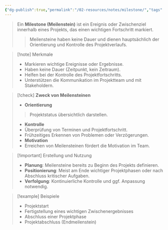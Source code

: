 ```yaml
---
{"dg-publish":true,"permalink":"/02-resources/notes/milestone/","tags":["ausbildung/gfn/ap1/vorbereitung","projektmanagement"],"noteIcon":"","updated":"2025-10-29T12:59:08.289+01:00"}
---
```


>Ein **Milestone (Meilenstein)** ist ein Ereignis oder Zwischenziel innerhalb eines Projekts, das einen wichtigen Fortschritt markiert. 
>>Meilensteine haben keine Dauer und dienen hauptsächlich der Orientierung und Kontrolle des Projektverlaufs.

<style> .container {font-family: sans-serif; text-align: center;} .button-wrapper button {z-index: 1;height: 40px; width: 100px; margin: 10px;padding: 5px;} .excalidraw .App-menu_top .buttonList { display: flex;} .excalidraw-wrapper { height: 800px; margin: 50px; position: relative;} :root[dir="ltr"] .excalidraw .layer-ui__wrapper .zen-mode-transition.App-menu_bottom--transition-left {transform: none;} </style><script src="https://cdn.jsdelivr.net/npm/react@17/umd/react.production.min.js"></script><script src="https://cdn.jsdelivr.net/npm/react-dom@17/umd/react-dom.production.min.js"></script><script type="text/javascript" src="https://cdn.jsdelivr.net/npm/@excalidraw/excalidraw@0/dist/excalidraw.production.min.js"></script><div id="Milestone_2025-03-12_1046.27.excalidraw.md1"></div><script>(function(){const InitialData={"type":"excalidraw","version":2,"source":"https://github.com/zsviczian/obsidian-excalidraw-plugin/releases/tag/2.8.3","elements":[{"id":"Xr9dGf68_qeaJLoLoiwRc","type":"ellipse","x":-253,"y":-255.4375,"width":917,"height":273,"angle":0,"strokeColor":"#1e1e1e","backgroundColor":"transparent","fillStyle":"solid","strokeWidth":2,"strokeStyle":"solid","roughness":1,"opacity":100,"groupIds":[],"frameId":null,"index":"a1","roundness":{"type":2},"seed":1914147960,"version":242,"versionNonce":1977669752,"isDeleted":false,"boundElements":[{"type":"text","id":"ReEbw0qG"}],"updated":1741773089422,"link":null,"locked":false},{"id":"ReEbw0qG","type":"text","x":118.92756530106558,"y":-141.45757563196375,"width":172.7279510498047,"height":45,"angle":0,"strokeColor":"#1e1e1e","backgroundColor":"transparent","fillStyle":"solid","strokeWidth":2,"strokeStyle":"solid","roughness":1,"opacity":100,"groupIds":[],"frameId":null,"index":"a2","roundness":null,"seed":1114380920,"version":155,"versionNonce":1695515400,"isDeleted":false,"boundElements":null,"updated":1741773096358,"link":null,"locked":false,"text":"Big Stone","rawText":"Big Stone","fontSize":36,"fontFamily":5,"textAlign":"center","verticalAlign":"middle","containerId":"Xr9dGf68_qeaJLoLoiwRc","originalText":"Big Stone","autoResize":true,"lineHeight":1.25},{"id":"54ScjPY68mlHaO2wzoUss","type":"image","x":327,"y":-535.4375,"width":322,"height":322,"angle":5.97513252615581,"strokeColor":"transparent","backgroundColor":"transparent","fillStyle":"solid","strokeWidth":2,"strokeStyle":"solid","roughness":1,"opacity":100,"groupIds":[],"frameId":null,"index":"a3","roundness":null,"seed":94389112,"version":165,"versionNonce":209350776,"isDeleted":false,"boundElements":null,"updated":1741773058609,"link":null,"locked":false,"status":"pending","fileId":"50d97652f28951239ad0d575db469d96221349ae","scale":[1,1],"crop":null},{"id":"eIS7YSp2khVsGoJM9XUaL","type":"ellipse","x":-366.00000000000006,"y":175.5625,"width":366.00000000000006,"height":255,"angle":0,"strokeColor":"#1e1e1e","backgroundColor":"transparent","fillStyle":"solid","strokeWidth":2,"strokeStyle":"solid","roughness":1,"opacity":100,"groupIds":[],"frameId":null,"index":"a4","roundness":{"type":2},"seed":8565368,"version":91,"versionNonce":2125223288,"isDeleted":false,"boundElements":[{"type":"text","id":"Mn7psMqk"}],"updated":1741773138225,"link":null,"locked":false},{"id":"Mn7psMqk","type":"text","x":-270.25451434581015,"y":280.4063853987152,"width":174.70794677734375,"height":45,"angle":0,"strokeColor":"#1e1e1e","backgroundColor":"transparent","fillStyle":"solid","strokeWidth":2,"strokeStyle":"solid","roughness":1,"opacity":100,"groupIds":[],"frameId":null,"index":"a4G","roundness":null,"seed":784359688,"version":52,"versionNonce":175302264,"isDeleted":false,"boundElements":null,"updated":1741773138225,"link":null,"locked":false,"text":"Mid Stone","rawText":"Mid Stone","fontSize":36,"fontFamily":5,"textAlign":"center","verticalAlign":"middle","containerId":"eIS7YSp2khVsGoJM9XUaL","originalText":"Mid Stone","autoResize":true,"lineHeight":1.25},{"id":"GU01kFNIccrULgKihgGwf","type":"ellipse","x":240.5,"y":94.0625,"width":195,"height":141,"angle":0,"strokeColor":"#1e1e1e","backgroundColor":"transparent","fillStyle":"solid","strokeWidth":2,"strokeStyle":"solid","roughness":1,"opacity":100,"groupIds":[],"frameId":null,"index":"a5","roundness":{"type":2},"seed":1367387000,"version":89,"versionNonce":1363568504,"isDeleted":false,"boundElements":[{"type":"text","id":"4vtBIR3t"}],"updated":1741773172170,"link":null,"locked":false},{"id":"4vtBIR3t","type":"text","x":286.9731044593116,"y":119.7114719263484,"width":102.16796875,"height":90,"angle":0,"strokeColor":"#1e1e1e","backgroundColor":"transparent","fillStyle":"solid","strokeWidth":2,"strokeStyle":"solid","roughness":1,"opacity":100,"groupIds":[],"frameId":null,"index":"a5V","roundness":null,"seed":231124344,"version":78,"versionNonce":1677375608,"isDeleted":false,"boundElements":null,"updated":1741773172170,"link":null,"locked":false,"text":"lil\nStone","rawText":"lil Stone","fontSize":36,"fontFamily":5,"textAlign":"center","verticalAlign":"middle","containerId":"GU01kFNIccrULgKihgGwf","originalText":"lil Stone","autoResize":true,"lineHeight":1.25},{"id":"2W7bZj65B_tdgmH6wII0w","type":"ellipse","x":522.5,"y":154.0625,"width":195,"height":141,"angle":0,"strokeColor":"#1e1e1e","backgroundColor":"transparent","fillStyle":"solid","strokeWidth":2,"strokeStyle":"solid","roughness":1,"opacity":100,"groupIds":[],"frameId":null,"index":"a6","roundness":{"type":2},"seed":1090435960,"version":65,"versionNonce":480002424,"isDeleted":false,"boundElements":[{"type":"text","id":"REiZQuIr"}],"updated":1741773175546,"link":null,"locked":false},{"id":"REiZQuIr","type":"text","x":568.9731044593116,"y":179.7114719263484,"width":102.16796875,"height":90,"angle":0,"strokeColor":"#1e1e1e","backgroundColor":"transparent","fillStyle":"solid","strokeWidth":2,"strokeStyle":"solid","roughness":1,"opacity":100,"groupIds":[],"frameId":null,"index":"a6V","roundness":null,"seed":527421448,"version":46,"versionNonce":998593144,"isDeleted":false,"boundElements":null,"updated":1741773175546,"link":null,"locked":false,"text":"lil\nStone","rawText":"lil Stone","fontSize":36,"fontFamily":5,"textAlign":"center","verticalAlign":"middle","containerId":"2W7bZj65B_tdgmH6wII0w","originalText":"lil Stone","autoResize":true,"lineHeight":1.25},{"id":"NDF2wP2S80JE-8pz7ln01","type":"ellipse","x":39.5,"y":187.0625,"width":195,"height":141,"angle":0,"strokeColor":"#1e1e1e","backgroundColor":"transparent","fillStyle":"solid","strokeWidth":2,"strokeStyle":"solid","roughness":1,"opacity":100,"groupIds":[],"frameId":null,"index":"a8","roundness":{"type":2},"seed":1586091016,"version":76,"versionNonce":1265703544,"isDeleted":false,"boundElements":[{"type":"text","id":"8tDXPAck"}],"updated":1741773173163,"link":null,"locked":false},{"id":"8tDXPAck","type":"text","x":85.97310445931161,"y":212.7114719263484,"width":102.16796875,"height":90,"angle":0,"strokeColor":"#1e1e1e","backgroundColor":"transparent","fillStyle":"solid","strokeWidth":2,"strokeStyle":"solid","roughness":1,"opacity":100,"groupIds":[],"frameId":null,"index":"a9","roundness":null,"seed":1833046792,"version":66,"versionNonce":1280772984,"isDeleted":false,"boundElements":[],"updated":1741773173163,"link":null,"locked":false,"text":"lil\nStone","rawText":"lil Stone","fontSize":36,"fontFamily":5,"textAlign":"center","verticalAlign":"middle","containerId":"NDF2wP2S80JE-8pz7ln01","originalText":"lil Stone","autoResize":true,"lineHeight":1.25},{"id":"RTHpAiexellp01LxV383c","type":"image","x":-597,"y":7.5625,"width":322,"height":322,"angle":3.1594478987293453,"strokeColor":"transparent","backgroundColor":"transparent","fillStyle":"solid","strokeWidth":2,"strokeStyle":"solid","roughness":1,"opacity":100,"groupIds":[],"frameId":null,"index":"aC","roundness":null,"seed":1813505144,"version":303,"versionNonce":497790584,"isDeleted":false,"boundElements":[],"updated":1741773161336,"link":null,"locked":false,"status":"pending","fileId":"50d97652f28951239ad0d575db469d96221349ae","scale":[1,-1],"crop":null},{"id":"7sZh6Bg3gd4fx05VNOTLi","type":"ellipse","x":-402.5,"y":534.0625,"width":195,"height":141,"angle":0,"strokeColor":"#1e1e1e","backgroundColor":"transparent","fillStyle":"solid","strokeWidth":2,"strokeStyle":"solid","roughness":1,"opacity":100,"groupIds":[],"frameId":null,"index":"aD","roundness":{"type":2},"seed":1149547128,"version":62,"versionNonce":1214542968,"isDeleted":false,"boundElements":[{"type":"text","id":"aUixVlaV"}],"updated":1741773166681,"link":null,"locked":false},{"id":"aUixVlaV","type":"text","x":-356.0268955406884,"y":559.7114719263484,"width":102.16796875,"height":90,"angle":0,"strokeColor":"#1e1e1e","backgroundColor":"transparent","fillStyle":"solid","strokeWidth":2,"strokeStyle":"solid","roughness":1,"opacity":100,"groupIds":[],"frameId":null,"index":"aE","roundness":null,"seed":255304568,"version":52,"versionNonce":900017928,"isDeleted":false,"boundElements":[],"updated":1741773166681,"link":null,"locked":false,"text":"lil\nStone","rawText":"lil Stone","fontSize":36,"fontFamily":5,"textAlign":"center","verticalAlign":"middle","containerId":"7sZh6Bg3gd4fx05VNOTLi","originalText":"lil Stone","autoResize":true,"lineHeight":1.25},{"id":"9AtZKzLExQWeEJQO0umXv","type":"ellipse","x":-167.5,"y":521.0625,"width":195,"height":141,"angle":0,"strokeColor":"#1e1e1e","backgroundColor":"transparent","fillStyle":"solid","strokeWidth":2,"strokeStyle":"solid","roughness":1,"opacity":100,"groupIds":[],"frameId":null,"index":"aH","roundness":{"type":2},"seed":845072904,"version":76,"versionNonce":1590471176,"isDeleted":false,"boundElements":[{"type":"text","id":"P1Mf0Jw4"}],"updated":1741773170290,"link":null,"locked":false},{"id":"P1Mf0Jw4","type":"text","x":-121.02689554068839,"y":546.7114719263484,"width":102.16796875,"height":90,"angle":0,"strokeColor":"#1e1e1e","backgroundColor":"transparent","fillStyle":"solid","strokeWidth":2,"strokeStyle":"solid","roughness":1,"opacity":100,"groupIds":[],"frameId":null,"index":"aI","roundness":null,"seed":654854408,"version":66,"versionNonce":1253714184,"isDeleted":false,"boundElements":[],"updated":1741773170290,"link":null,"locked":false,"text":"lil\nStone","rawText":"lil Stone","fontSize":36,"fontFamily":5,"textAlign":"center","verticalAlign":"middle","containerId":"9AtZKzLExQWeEJQO0umXv","originalText":"lil Stone","autoResize":true,"lineHeight":1.25},{"id":"b9D1YGZV","type":"text","x":-185.10053790538046,"y":193.4063853987152,"width":14.399993896484375,"height":45,"angle":0,"strokeColor":"#1e1e1e","backgroundColor":"transparent","fillStyle":"solid","strokeWidth":2,"strokeStyle":"solid","roughness":1,"opacity":100,"groupIds":[],"frameId":null,"index":"aJ","roundness":null,"seed":1377473288,"version":8,"versionNonce":1220029816,"isDeleted":true,"boundElements":null,"updated":1741773169170,"link":null,"locked":false,"text":"","rawText":"","fontSize":36,"fontFamily":5,"textAlign":"center","verticalAlign":"middle","containerId":"eIS7YSp2khVsGoJM9XUaL","originalText":"","autoResize":true,"lineHeight":1.25},{"id":"2x6qcnmf","type":"text","x":758,"y":181.5625,"width":14.399993896484375,"height":45,"angle":0,"strokeColor":"#1e1e1e","backgroundColor":"transparent","fillStyle":"solid","strokeWidth":2,"strokeStyle":"solid","roughness":1,"opacity":100,"groupIds":[],"frameId":null,"index":"aK","roundness":null,"seed":1484657672,"version":6,"versionNonce":1615169032,"isDeleted":true,"boundElements":null,"updated":1741773169170,"link":null,"locked":false,"text":"","rawText":"","fontSize":36,"fontFamily":5,"textAlign":"left","verticalAlign":"top","containerId":null,"originalText":"","autoResize":true,"lineHeight":1.25}],"appState":{"theme":"dark","viewBackgroundColor":"#ffffff","currentItemStrokeColor":"#1e1e1e","currentItemBackgroundColor":"transparent","currentItemFillStyle":"solid","currentItemStrokeWidth":2,"currentItemStrokeStyle":"solid","currentItemRoughness":1,"currentItemOpacity":100,"currentItemFontFamily":5,"currentItemFontSize":36,"currentItemTextAlign":"left","currentItemStartArrowhead":null,"currentItemEndArrowhead":"arrow","currentItemArrowType":"round","scrollX":1371.5,"scrollY":556.5625,"zoom":{"value":1},"currentItemRoundness":"round","gridSize":20,"gridStep":5,"gridModeEnabled":false,"gridColor":{"Bold":"rgba(217, 217, 217, 0.5)","Regular":"rgba(230, 230, 230, 0.5)"},"currentStrokeOptions":null,"frameRendering":{"enabled":true,"clip":true,"name":true,"outline":true},"objectsSnapModeEnabled":false,"activeTool":{"type":"selection","customType":null,"locked":false,"lastActiveTool":null}},"files":{}};InitialData.scrollToContent=true;App=()=>{const e=React.useRef(null),t=React.useRef(null),[n,i]=React.useState({width:void 0,height:void 0});return React.useEffect(()=>{i({width:t.current.getBoundingClientRect().width,height:t.current.getBoundingClientRect().height});const e=()=>{i({width:t.current.getBoundingClientRect().width,height:t.current.getBoundingClientRect().height})};return window.addEventListener("resize",e),()=>window.removeEventListener("resize",e)},[t]),React.createElement(React.Fragment,null,React.createElement("div",{className:"excalidraw-wrapper",ref:t},React.createElement(ExcalidrawLib.Excalidraw,{ref:e,width:n.width,height:n.height,initialData:InitialData,viewModeEnabled:!0,zenModeEnabled:!0,gridModeEnabled:!1})))},excalidrawWrapper=document.getElementById("Milestone_2025-03-12_1046.27.excalidraw.md1");ReactDOM.render(React.createElement(App),excalidrawWrapper);})();</script>

> [!note] Merkmale
> 
> - Markieren wichtige Ereignisse oder Ergebnisse.
> - Haben keine Dauer (Zeitpunkt, kein Zeitraum).
> - Helfen bei der Kontrolle des Projektfortschritts.
> - Unterstützen die Kommunikation im Projektteam und mit Stakeholdern.

> [!check] **Zweck von Meilensteinen**
> 
> - **Orientierung**
> 
> > Projektstatus übersichtlich darstellen.
> 
> - **Kontrolle**
> - Überprüfung von Terminen und Projektfortschritt.
> - Frühzeitiges Erkennen von Problemen oder Verzögerungen.
> - **Motivation**
> - Erreichen von Meilensteinen fördert die Motivation im Team.


> [!important] Erstellung und Nutzung
> 
> - **Planung**: Meilensteine bereits zu Beginn des Projekts definieren.
> - **Positionierung**: Meist am Ende wichtiger Projektphasen oder nach Abschluss kritischer Aufgaben.
> - **Verfolgung**: Kontinuierliche Kontrolle und ggf. Anpassung notwendig.


> [!example] Beispiele
> 
> - Projektstart
> - Fertigstellung eines wichtigen Zwischenergebnisses
> - Abschluss einer Projektphase
> - Projektabschluss (Endmeilenstein)
